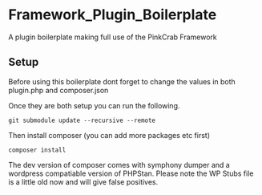 # Framework_Plugin_Boilerplate
A plugin boilerplate making full use of the PinkCrab Framework

## Setup

Before using this boilerplate dont forget to change the values in both plugin.php and composer.json

Once they are both setup you can run the following.

````
git submodule update --recursive --remote
````

Then install composer (you can add more packages etc first)
````
composer install
````

The dev version of composer comes with symphony dumper and a wordpress compatiable version of PHPStan. Please note the WP Stubs file is a little old now and will give false positives. 
